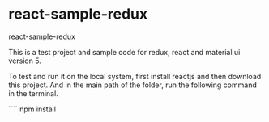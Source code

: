 # react-sample-redux
react-sample-redux

This is a test project and sample code for redux, react and material ui version 5.

To test and run it on the local system, first install reactjs and then download this project.
And in the main path of the folder, run the following command in the terminal.

‍‍````
npm install

````

